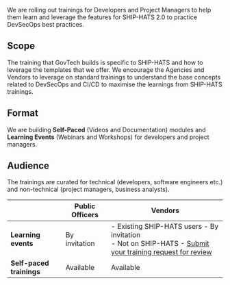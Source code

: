 We are rolling out trainings for Developers and Project Managers to help them learn and leverage the features for SHIP-HATS 2.0 to practice DevSecOps best practices.



## Scope  

The training that GovTech builds is specific to SHIP-HATS and how to leverage the templates that we offer. We encourage the Agencies and Vendors to leverage on standard trainings to understand the base concepts related to DevSecOps and CI/CD to maximise the learnings from SHIP-HATS trainings.


## Format

We are building **Self-Paced** (Videos and Documentation) modules and **Learning Events** (Webinars and Workshops)  for developers and project managers.


## Audience
The trainings are curated for technical (developers, software engineers etc.) and non-technical (project managers, business analysts).


||Public Officers|Vendors
|---|---|---|
**Learning events**|By invitation|- Existing SHIP-HATS users - By invitation  <br>- Not on SHIP-HATS - [Submit your training request for review](https://go.gov.sg/she)
**Self-paced trainings**|Available|Available
